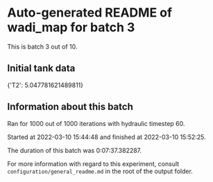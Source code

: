 # Auto-generated README of wadi_map for batch 3

This is batch 3 out of 10.

## Initial tank data

{'T2': 5.047781621489811}

## Information about this batch

Ran for 1000 out of 1000 iterations with hydraulic timestep 60.

Started at 2022-03-10 15:44:48 and finished at 2022-03-10 15:52:25.

The duration of this batch was 0:07:37.382287.

For more information with regard to this experiment, consult ```configuration/general_readme.md``` in the root of the output folder.